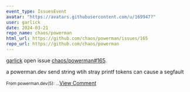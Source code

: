 ```yaml
---
event_type: IssuesEvent
avatar: "https://avatars.githubusercontent.com/u/169947?"
user: garlick
date: 2024-03-21
repo_name: chaos/powerman
html_url: https://github.com/chaos/powerman/issues/165
repo_url: https://github.com/chaos/powerman
---
```


<a href='https://github.com/garlick' target='_blank'>garlick</a> open issue <a href='https://github.com/chaos/powerman/issues/165' target='_blank'>chaos/powerman#165</a>.

<p>a powerman.dev send string wtih stray printf tokens can cause a segfault</p><small>From powerman.dev(5):...</small><a href='https://github.com/chaos/powerman/issues/165' target='_blank'>View Comment</a>